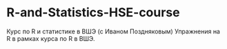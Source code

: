 # R-and-Statistics-HSE-course
Курс по R и статистике в ВШЭ (с Иваном Поздняковым)
Упражнения на R в рамках курса по R в ВШЭ. 

